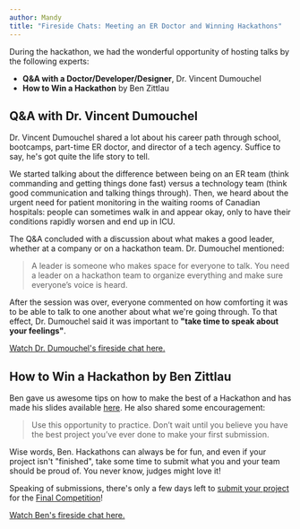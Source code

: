 ```yaml
---
author: Mandy
title: "Fireside Chats: Meeting an ER Doctor and Winning Hackathons"
---
```


During the hackathon, we had the wonderful opportunity of hosting talks by the following experts:

- **Q&A with a Doctor/Developer/Designer**, Dr. Vincent Dumouchel
- **How to Win a Hackathon** by Ben Zittlau

## Q&A with Dr. Vincent Dumouchel

Dr. Vincent Dumouchel shared a lot about his career path through school, bootcamps, part-time ER doctor, and director of a tech agency. Suffice to say, he's got quite the life story to tell.

We started talking about the difference between being on an ER team (think commanding and getting things done fast) versus a technology team (think good communication and talking things through). Then, we heard about the urgent need for patient monitoring in the waiting rooms of Canadian hospitals: people can sometimes walk in and appear okay, only to have their conditions rapidly worsen and end up in ICU.

The Q&A concluded with a discussion about what makes a good leader, whether at a company or on a hackathon team. Dr. Dumouchel mentioned:

> A leader is someone who makes space for everyone to talk. You need a leader on a hackathon team to organize everything and make sure everyone’s voice is heard.

After the session was over, everyone commented on how comforting it was to be able to talk to one another about what we're going through. To that effect, Dr. Dumouchel said it was important to **"take time to speak about your feelings"**.

[Watch Dr. Dumouchel's fireside chat here.](https://drive.google.com/file/d/1d9DqFb6jf-LSQS3wMJIVzVOHmDICsI9d/view?usp=sharing)

## How to Win a Hackathon by Ben Zittlau

Ben gave us awesome tips on how to make the best of a Hackathon and has made his slides available [here](https://tinyurl.com/how-to-win-a-hackathon). He also shared some encouragement:

> Use this opportunity to practice. Don’t wait until you believe you have the best project you’ve ever done to make your first submission.

Wise words, Ben. Hackathons can always be for fun, and even if your project isn't "finished", take some time to submit what you and your team should be proud of. You never know, judges might love it!

Speaking of submissions, there's only a few days left to [submit your project](https://forms.gle/xdPjMNmmoa7Qu4bQ6) for the [Final Competition](https://codevid19.com/policies/rules#final-competition)!

[Watch Ben's fireside chat here.](https://drive.google.com/file/d/10dwmVjikk5xBmI_E7R_GR5DwQLcpYgST/view?usp=sharing)
